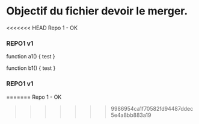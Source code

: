 # Objectif du fichier devoir le merger.

<<<<<<< HEAD
Repo 1 - OK

### REPO1 v1
function a1() {
test
}



function b1() {
test
}
### REPO1 v1

=======
Repo 1 - OK
>>>>>>> 9986954ca1f70582fd94487ddec5e4a8bb883a19
